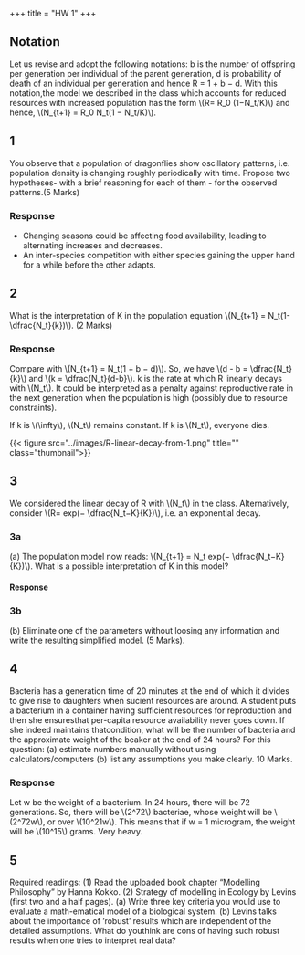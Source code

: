 +++
title = "HW 1"
+++

## Notation
Let us revise and adopt the following notations: b is the number of offspring per generation per individual of the parent generation, d is probability of death of an individual per generation and hence R = 1 + b − d.  With this notation,the  model  we  described  in  the  class  which  accounts  for reduced  resources  with increased population has the form \\(R= R_0 (1−N_t/K)\\) and hence, \\(N_{t+1} = R_0 N_t(1 − N_t/K)\\).

## 1
You observe that a population of dragonflies show oscillatory patterns, i.e.  population density is changing roughly periodically with time.  Propose two hypotheses- with a brief reasoning for each of them - for the observed patterns.(5 Marks)

### Response
- Changing seasons could be affecting food availability, leading to alternating increases and decreases.
- An inter-species competition with either species gaining the upper hand for a while before the other adapts.

## 2
What is the interpretation of K in the population equation \\(N_{t+1} = N_t(1-\dfrac{N_t}{k})\\). (2 Marks)

### Response
Compare with \\(N_{t+1} = N_t(1 + b − d)\\). So, we have \\(d - b = \dfrac{N_t}{k}\\) and \\(k = \dfrac{N_t}{d-b}\\). k is the rate at which R linearly decays with \\(N_t\\). It could be interpreted as a penalty against reproductive rate in the next generation when the population is high (possibly due to resource constraints).

If k is \\(\infty\\), \\(N_t\\) remains constant. If k is \\(N_t\\), everyone dies.

{{< figure src="../images/R-linear-decay-from-1.png" title="" class="thumbnail">}}

## 3
We considered the linear decay of R with \\(N_t\\) in the class.  Alternatively, consider \\(R= exp(− \dfrac{N_t−K}{K})\\), i.e.  an exponential decay.  

### 3a
(a) The population model now reads: \\(N_{t+1} = N_t exp(− \dfrac{N_t−K}{K})\\).  What is a possible interpretation of K in this model? 

#### Response


### 3b
(b) Eliminate one of the parameters without loosing any information and write the resulting simplified model. (5 Marks).

## 4
Bacteria has a generation time of 20 minutes at the end of which it divides to give rise to daughters when sucient resources are around.  A student puts a bacterium in a container having sufficient resources for reproduction and then she ensuresthat per-capita resource availability never goes down.  If she indeed maintains thatcondition, what will be the number of bacteria and the approximate weight of the beaker at the end of 24 hours?  For this question:  (a) estimate numbers manually without using  calculators/computers (b)  list any assumptions  you make  clearly. 10 Marks.

### Response
Let w be the weight of a bacterium. In 24 hours, there will be 72 generations. So, there will be \\(2^72\\) bacteriae, whose weight will be \\(2^72w\\), or over \\(10^21w\\). This means that if w = 1 microgram, the weight will be \\(10^15\\) grams. Very heavy. 

## 5
Required readings:  (1) Read the uploaded book chapter “Modelling Philosophy” by Hanna Kokko.  (2) Strategy of modelling in Ecology by Levins (first two and a half pages).  (a) Write three key criteria you would use to evaluate a math-ematical model of a biological system.  (b) Levins talks about the importance of ’robust’ results which are independent of the detailed assumptions.  What do youthink are cons of having such robust results when one tries to interpret real data?

